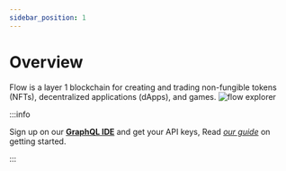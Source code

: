 ```yaml
---
sidebar_position: 1
---
```


# Overview

Flow is a layer 1 blockchain for creating and trading non-fungible tokens (NFTs), decentralized applications (dApps), and games.
![flow explorer](/img/flow.png)


:::info

Sign up on our **[GraphQL IDE](https://ide.bitquery.io/)** and get your API keys, Read _[our guide](/docs/graphql-ide/how-to-start/)_ on getting started.

:::

